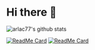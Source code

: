 # Hi there 👋

![arlac77's github stats](https://github-readme-stats.vercel.app/api?username=arlac77)


[![ReadMe Card](https://github-readme-stats.vercel.app/api/pin/?username=arlac77&repo=svelte-guard-history-router)](/arlac77/svelte-guard-history-router)
[![ReadMe Card](https://github-readme-stats.vercel.app/api/pin/?username=arlac77&repo=svelte-session-manager)](/arlac77/svelte-session-manager)
